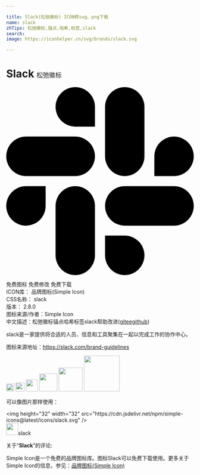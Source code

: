 ```yaml
---

title: Slack(松弛徽标) ICON转svg、png下载
name: slack
zhTips: 松弛徽标,锚点,哈希,标签,slack
search: 
image: https://iconhelper.cn/svg/brands/slack.svg

---
```


# Slack  <small style="font-size: 60%;font-weight: 100">松弛徽标</small>

<div id="svg" class="svg-wrap">
<svg role="img" viewBox="0 0 24 24" xmlns="http://www.w3.org/2000/svg"><title>Slack icon</title><path d="M5.042 15.165a2.528 2.528 0 0 1-2.52 2.523A2.528 2.528 0 0 1 0 15.165a2.527 2.527 0 0 1 2.522-2.52h2.52v2.52zM6.313 15.165a2.527 2.527 0 0 1 2.521-2.52 2.527 2.527 0 0 1 2.521 2.52v6.313A2.528 2.528 0 0 1 8.834 24a2.528 2.528 0 0 1-2.521-2.522v-6.313zM8.834 5.042a2.528 2.528 0 0 1-2.521-2.52A2.528 2.528 0 0 1 8.834 0a2.528 2.528 0 0 1 2.521 2.522v2.52H8.834zM8.834 6.313a2.528 2.528 0 0 1 2.521 2.521 2.528 2.528 0 0 1-2.521 2.521H2.522A2.528 2.528 0 0 1 0 8.834a2.528 2.528 0 0 1 2.522-2.521h6.312zM18.956 8.834a2.528 2.528 0 0 1 2.522-2.521A2.528 2.528 0 0 1 24 8.834a2.528 2.528 0 0 1-2.522 2.521h-2.522V8.834zM17.688 8.834a2.528 2.528 0 0 1-2.523 2.521 2.527 2.527 0 0 1-2.52-2.521V2.522A2.527 2.527 0 0 1 15.165 0a2.528 2.528 0 0 1 2.523 2.522v6.312zM15.165 18.956a2.528 2.528 0 0 1 2.523 2.522A2.528 2.528 0 0 1 15.165 24a2.527 2.527 0 0 1-2.52-2.522v-2.522h2.52zM15.165 17.688a2.527 2.527 0 0 1-2.52-2.523 2.526 2.526 0 0 1 2.52-2.52h6.313A2.527 2.527 0 0 1 24 15.165a2.528 2.528 0 0 1-2.522 2.523h-6.313z"/></svg>
</div>
<detail full-name='slack'></detail>

<div class="detail-page">
<p>
<span><span class="badge-success badge">免费图标</span> <span class="badge-success badge">免费修改</span>  <span class="badge-success badge">免费下载</span> </span>
<br/>
<span>
ICON库：
<span class="badge-secondary badge">品牌图标(Simple Icon)</span> 
</span>
<br/>
<span>
CSS名称：
<span class="badge-secondary badge">slack</span> 
</span>

<br/>
<span>
版本：
<span class="badge-secondary badge">2.8.0</span> 
</span>
<br/>
<span>图标来源/作者：<span class="badge-light badge">Simple Icon</span></span> 
<br/>
<span class="zh-detail">中文描述：<span class="badge-primary badge">松弛徽标</span><span class="badge-primary badge">锚点</span><span class="badge-primary badge">哈希</span><span class="badge-primary badge">标签</span><span class="badge-primary badge">slack</span><span class="help-link"><span>帮助改进</span>(<a href="https://gitee.com/liuwave/icon-helper/edit/master/json/brands/slack.json" target="_blank" rel="noopener noreferrer">gitee</a><a href="https://github.com/liuwave/icon-helper/edit/master/json/brands/slack.json" target="_blank" rel="noopener noreferrer">github</a></span>)</span><br/>
</p>
</div><div class="description description alert alert-light"><p>slack是一家提供将合适的人员、信息和工具聚集在一起以完成工作的协作中心。</p><p>图标来源地址：<a href="https://slack.com/brand-guidelines" target="_blank" rel="noopener noreferrer">https://slack.com/brand-guidelines</a></p></div>
<div class="alert alert-dark">
<img height="21" width="21" src="https://cdn.jsdelivr.net/npm/simple-icons@latest/icons/slack.svg" />
<img height="24" width="24" src="https://cdn.jsdelivr.net/npm/simple-icons@latest/icons/slack.svg" />
<img height="32" width="32" src="https://cdn.jsdelivr.net/npm/simple-icons@latest/icons/slack.svg" />
<img height="48" width="48" src="https://cdn.jsdelivr.net/npm/simple-icons@latest/icons/slack.svg" />
<img height="64" width="64" src="https://cdn.jsdelivr.net/npm/simple-icons@latest/icons/slack.svg" />
<img height="96" width="96" src="https://cdn.jsdelivr.net/npm/simple-icons@latest/icons/slack.svg" />

</div>
<div>
  <p>可以像图片那样使用：    
  </p>
  <div class="alert alert-primary" style="font-size: 14px">
    &lt;img height="32" width="32" src="https://cdn.jsdelivr.net/npm/simple-icons@latest/icons/slack.svg" /&gt;
    <copy-btn content='<img height="32" width="32" src="https://cdn.jsdelivr.net/npm/simple-icons@latest/icons/slack.svg" />'></copy-btn>
  </div>
  <div class="alert alert-secondary">
    <img height="32" width="32" src="https://cdn.jsdelivr.net/npm/simple-icons@latest/icons/slack.svg" />slack
    <copy-btn content="slack" btn-title="复制图标名称"></copy-btn>
  </div>
</div>
<div class="icon-detail__container">
<p>关于“<b>Slack</b>”的评论:</p>
</div>
<Vssue title="关于“Slack”的评论" />
<div><p>Simple Icon是一个免费的品牌图标库。图标Slack可以免费下载使用。更多关于  Simple Icon的信息，参见：<a target="_blank" href="https://iconhelper.cn/brands.html">品牌图标(Simple Icon)</a>
</p></div>
